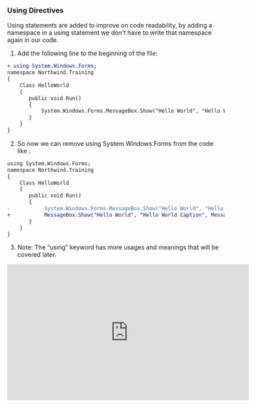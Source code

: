 ﻿### Using Directives

Using statements are added to improve on code readability, by adding a namespace in a using statement we don't have to write that namespace again in our code.

1.	Add the following line to the beginning of the file:
```diff
+ using System.Windows.Forms;
namespace Northwind.Training
{
    Class HelloWorld
    {
       public void Run()
       {
           System.Windows.Forms.MessageBox.Show("Hello World", "Hello World Caption", System.Windows.Forms.MessageBoxButton.OK);
       }     
    }
}
```
2.	So now we can remove using System.Windows.Forms from the code like :
```diff
using System.Windows.Forms;
namespace Northwind.Training
{
    Class HelloWorld
    {
       public void Run()
       {
-           System.Windows.Forms.MessageBox.Show("Hello World", "Hello World Caption", System.Windows.Forms.MessageBoxButton.OK);
+           MessageBox.Show("Hello World", "Hello World Caption", MessageBoxButton.OK);
       }     
    }
}
```
3.	Note: The “using” keyword has more usages and meanings that will be covered later.

<iframe width="560" height="315" src="https://www.youtube.com/embed/DuvZV5omiqY" frameborder="0" allowfullscreen></iframe>
